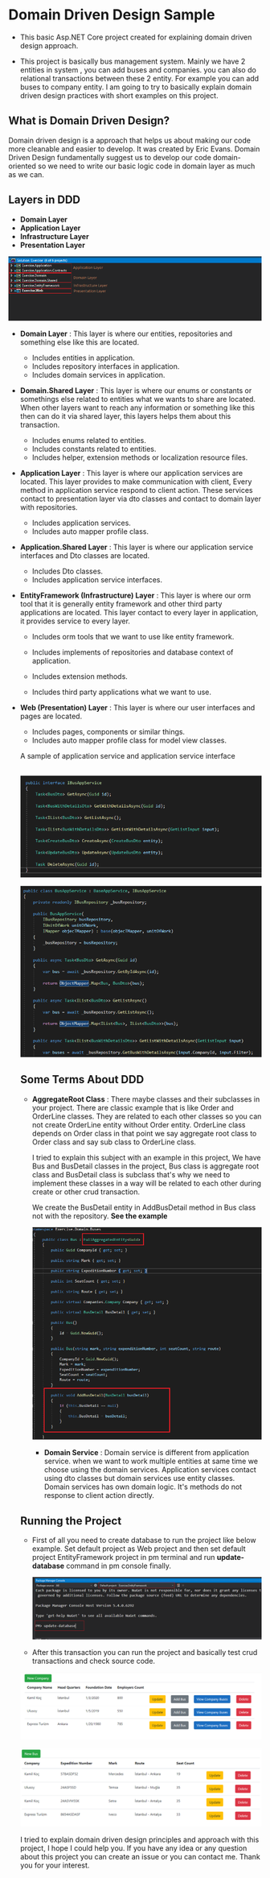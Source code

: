 # Domain Driven Design Sample
- This basic Asp.NET Core  project created for explaining domain driven design approach.

- This project is basically bus management system.  Mainly we have 2 entities in system , you can add buses and companies. you can also do relational transactions between these 2 entity. For example you can add buses to company entity. I am going to try to basically explain domain driven design practices  with short examples on this project.


## What is Domain Driven Design?

  Domain driven design is a approach that helps us about making our code more cleanable and  easier to develop. It was created by Eric Evans. Domain Driven Design fundamentally suggest us to develop our code domain-oriented so we need to write our basic logic code in domain layer as much as we can. 

## Layers in DDD 

- **Domain Layer**
- **Application Layer**
- **Infrastructure Layer**
- **Presentation Layer**

![layersView](https://github.com/AkinSabriCam/Domain-Driven-Design-Sample/blob/master/images/layersView.PNG)

* **Domain Layer**  :   This layer is where our entities, repositories and  something else like this are located.

  - Includes entities in application.
  - Includes repository interfaces in application.
  - Includes domain services in application.

* **Domain.Shared Layer** : This layer is where our enums or constants or somethings else related to entities what we wants to share are located. When other layers want to reach any information or something like this then can do it via shared layer, this layers helps them about this transaction.

  - Includes enums related to entities.
  - Includes constants related to entities.
  - Includes helper, extension methods or localization resource files.

* **Application Layer** : This layer is where our application services are located. This layer provides to make communication with client, Every method in application service respond to client action. These services contact to presentation layer via dto classes and contact to domain layer with repositories.

  - Includes application services.
  - Includes auto mapper profile class.

* **Application.Shared Layer** : This layer is where our application service interfaces and Dto classes are located.

  - Includes Dto classes.
  - Includes application service interfaces.

* **EntityFramework (Infrastructure) Layer** : This layer is where our orm tool that it is generally entity framework and other  third party applications are located. This layer contact to every layer in application, it provides service to every layer.

  - Includes orm tools that we want to use like entity framework.

  - Includes implements of repositories and database context of application.
  - Includes extension methods.
  - Includes third party applications what we want to use.

* **Web (Presentation) Layer** : This layer is where our user interfaces and pages are located. 

  - Includes pages, components or similar things.
  - Includes auto mapper profile class for model view classes.        

  

  A sample of application service and application service interface

  ​                               ![IBusAppService](https://github.com/AkinSabriCam/Domain-Driven-Design-Sample/blob/master/images/IBusAppService.PNG)

  ![BusAppService](https://github.com/AkinSabriCam/Domain-Driven-Design-Sample/blob/master/images/BusAppService.PNG)

  

  ## Some Terms About DDD 

  - **AggregateRoot Class**  :   There maybe classes and their subclasses in your project. There are classic example that is like Order and OrderLine  classes. They are related to each other  classes so you can not create OrderLine entity without Order entity. OrderLine class depends on Order class in that point we say aggregate root class to Order class and say sub class to OrderLine class.

    I tried to explain this subject with an example in this project, We have Bus and BusDetail classes in the project, Bus class is aggregate root class and BusDetail class is subclass that's why we need to implement these classes in a way will be related to each other during create or other crud transaction.

    We create the BusDetail entity in AddBusDetail method in Bus class  not with the repository.  **See the example**  

    ![BusBusDetailAggregate](https://github.com/AkinSabriCam/Domain-Driven-Design-Sample/blob/master/images/BusBusDetailAggregate.PNG)

    - **Domain Service** : Domain service is different from application service. when we want to work multiple entities at same time we choose using the domain services. Application services contact using dto classes but domain services use entity classes. Domain services has own domain logic. It's methods do not response to client action directly.  

  

  ## Running the Project 

  - First of all you need to create database to run the project like below example. Set default project as Web project and then set default project  EntityFramework project in pm terminal and run  **update-database** command in pm console  finally.

    ![migrationView](https://github.com/AkinSabriCam/Domain-Driven-Design-Sample/blob/master/images/migrationView.PNG)

  

  - After this transaction you can run the project and basically test crud transactions and check source code.  

  ![companies](https://github.com/AkinSabriCam/Domain-Driven-Design-Sample/blob/master/images/companies.PNG)

  ![buses](https://github.com/AkinSabriCam/Domain-Driven-Design-Sample/blob/master/images/buses.PNG)

  
  I tried to explain domain driven design principles and approach with this project, I hope I could help you. If you have any idea or any question about this project you can create an issue or you can contact me. Thank you for your interest.

